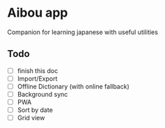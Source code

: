 # Aibou app

Companion for learning japanese with useful utilities

## Todo

- [ ] finish this doc
- [ ] Import/Export
- [ ] Offline Dictionary (with online fallback)
- [ ] Background sync
- [ ] PWA
- [ ] Sort by date
- [ ] Grid view
